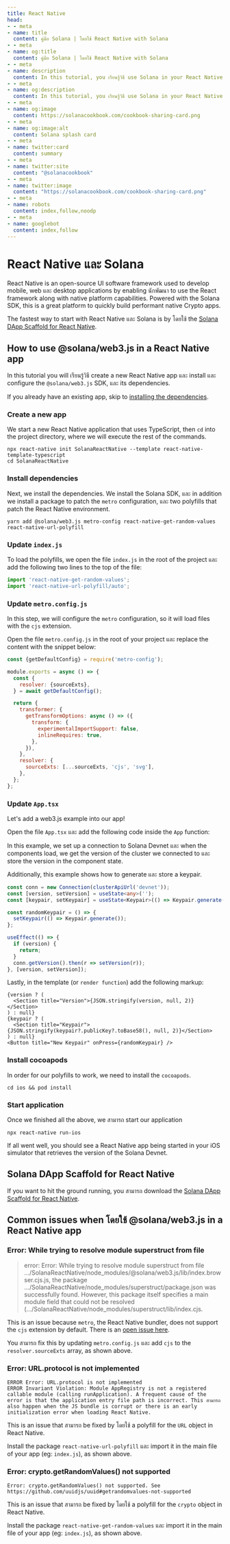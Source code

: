 ```yaml
---
title: React Native
head:
- - meta
- name: title
  content: คู่มือ Solana | โดยใช้ React Native with Solana
- - meta
- name: og:title
  content: คู่มือ Solana | โดยใช้ React Native with Solana
- - meta
- name: description
  content: In this tutorial, you เรียนรู้วิธี use Solana in your React Native apps.
- - meta
- name: og:description
  content: In this tutorial, you เรียนรู้วิธี use Solana in your React Native apps.
- - meta
- name: og:image
  content: https://solanacookbook.com/cookbook-sharing-card.png
- - meta
- name: og:image:alt
  content: Solana splash card
- - meta
- name: twitter:card
  content: summary
- - meta
- name: twitter:site
  content: "@solanacookbook"
- - meta
- name: twitter:image
  content: "https://solanacookbook.com/cookbook-sharing-card.png"
- - meta
- name: robots
  content: index,follow,noodp
- - meta
- name: googlebot
  content: index,follow
---
```


# React Native และ Solana

React Native is an open-source UI software framework used to develop mobile, web และ desktop applications by enabling นักพัฒนา to use the React framework along with native platform capabilities. Powered with the Solana SDK, this is a great platform to quickly build performant native Crypto apps.

The fastest way to start with React Native และ Solana is by โดยใช้ the [Solana DApp Scaffold for React Native](#solana-dapp-scaffold-for-react-native). 

## How to use @solana/web3.js in a React Native app

In this tutorial you will เรียนรู้วิธี create a new React Native app และ install และ configure the `@solana/web3.js` SDK, และ its dependencies. 

If you already have an existing app, skip to [installing the dependencies](#install-dependencies).

### Create a new app

We start a new React Native application that uses TypeScript, then `cd` into the project directory, where we will execute the rest of the commands.

```shell
npx react-native init SolanaReactNative --template react-native-template-typescript
cd SolanaReactNative
```

### Install dependencies

Next, we install the dependencies. We install the Solana SDK, และ in addition we install a package to patch the `metro` configuration, และ two polyfills that patch the React Native environment. 

```shell
yarn add @solana/web3.js metro-config react-native-get-random-values react-native-url-polyfill
```

### Update `index.js`

To load the polyfills, we open the file `index.js` in the root of the project และ add the following two lines to the top of the file:

```javascript
import 'react-native-get-random-values';
import 'react-native-url-polyfill/auto';
```

### Update `metro.config.js`

In this step, we will configure the `metro` configuration, so it will load files with the `cjs` extension.

Open the file `metro.config.js` in the root of your project และ replace the content with the snippet below:

```javascript
const {getDefaultConfig} = require('metro-config');

module.exports = async () => {
  const {
    resolver: {sourceExts},
  } = await getDefaultConfig();

  return {
    transformer: {
      getTransformOptions: async () => ({
        transform: {
          experimentalImportSupport: false,
          inlineRequires: true,
        },
      }),
    },
    resolver: {
      sourceExts: [...sourceExts, 'cjs', 'svg'],
    },
  };
};
```

### Update `App.tsx`

Let's add a web3.js example into our app!

Open the file `App.tsx` และ add the following code inside the `App` function:

In this example, we set up a connection to Solana Devnet และ when the components load, we get the version of the cluster we connected to และ store the version in the component state.

Additionally, this example shows how to generate และ store a keypair.

```typescript
const conn = new Connection(clusterApiUrl('devnet'));
const [version, setVersion] = useState<any>('');
const [keypair, setKeypair] = useState<Keypair>(() => Keypair.generate());

const randomKeypair = () => {
  setKeypair(() => Keypair.generate());
};

useEffect(() => {
  if (version) {
    return;
  }
  conn.getVersion().then(r => setVersion(r));
}, [version, setVersion]);
```

Lastly, in the template (or `render function`) add the following markup:


```tsx
{version ? (
  <Section title="Version">{JSON.stringify(version, null, 2)}</Section>
) : null}
{keypair ? (
  <Section title="Keypair">{JSON.stringify(keypair?.publicKey?.toBase58(), null, 2)}</Section>
) : null}
<Button title="New Keypair" onPress={randomKeypair} />
```

### Install cocoapods

In order for our polyfills to work, we need to install the `cocoapods`.

```shell
cd ios && pod install
```

### Start application 

Once we finished all the above, we สามารถ start our application

```shell
npx react-native run-ios
```

If all went well, you should see a React Native app being started in your iOS simulator that retrieves the version of the Solana Devnet.

## Solana DApp Scaffold for React Native

If you want to hit the ground running, you สามารถ download the [Solana DApp Scaffold for React Native](https://github.com/solana-developers/dapp-scaffold-react-native).


## Common issues when โดยใช้ @solana/web3.js in a React Native app

### Error: While trying to resolve module superstruct from file

> error: Error: While trying to resolve module superstruct from file .../SolanaReactNative/node_modules/@solana/web3.js/lib/index.browser.cjs.js, the package .../SolanaReactNative/node_modules/superstruct/package.json was successfully found. However, this package itself specifies a main module field that could not be resolved (.../SolanaReactNative/node_modules/superstruct/lib/index.cjs.

This is an issue because `metro`, the React Native bundler, does not support the `cjs` extension by default. There is an [open issue here](https://github.com/facebook/metro/issues/535).

You สามารถ fix this by updating `metro.config.js` และ add `cjs` to the `resolver.sourceExts` array, as shown above.

### Error: URL.protocol is not implemented

    ERROR Error: URL.protocol is not implemented 
    ERROR Invariant Violation: Module AppRegistry is not a registered callable module (calling runApplication). A frequent cause of the error is that the application entry file path is incorrect. This สามารถ also happen when the JS bundle is corrupt or there is an early initialization error when loading React Native. 

This is an issue that สามารถ be fixed by โดยใช้ a polyfill for the `URL` object in React Native.

Install the package `react-native-url-polyfill` และ import it in the main file of your app (eg: `index.js`), as shown above.

### Error: crypto.getRandomValues() not supported

    Error: crypto.getRandomValues() not supported. See https://github.com/uuidjs/uuid#getrandomvalues-not-supported


This is an issue that สามารถ be fixed by โดยใช้ a polyfill for the `crypto` object in React Native.

Install the package `react-native-get-random-values` และ import it in the main file of your app (eg: `index.js`), as shown above.
